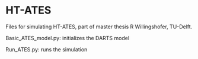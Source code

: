 # HT-ATES
Files for simulating HT-ATES, part of master thesis R Willingshofer, TU-Delft.


Basic_ATES_model.py: initializes the DARTS model

Run_ATES.py: runs the simulation
